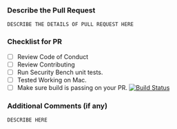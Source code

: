 <!-- Thank you for your contribution to Security Bench! -->

### Describe the Pull Request

```text
DESCRIBE THE DETAILS OF PULL REQUEST HERE
```

### Checklist for PR

- [ ] Review Code of Conduct
- [ ] Review Contributing
- [ ] Run Security Bench unit tests.
- [ ] Tested Working on Mac.
- [ ] Make sure build is passing on your PR. [![Build Status](https://travis-ci.com/simplycubed/security-bench.svg?branch=master)](https://travis-ci.com/simplycubed/security-bench/pull_requests)

### Additional Comments (if any)

```text
DESCRIBE HERE
```
